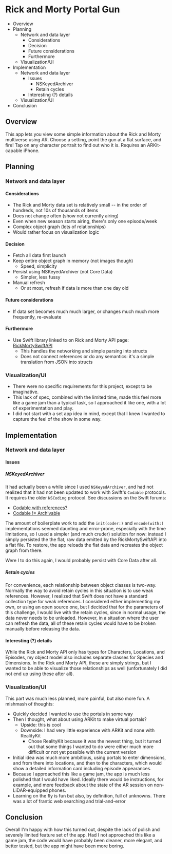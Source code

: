 Rick and Morty Portal Gun
=========================

<!-- MarkdownTOC -->

- Overview
- Planning
    - Network and data layer
        - Considerations
        - Decision
        - Future considerations
        - Furthermore
    - Visualization/UI
- Implementation
    - Network and data layer
        - Issues
            - NSKeyedArchiver
            - Retain cycles
        - Interesting \(?\) details
    - Visualization/UI
- Conclusion

<!-- /MarkdownTOC -->

Overview
--------

This app lets you view some simple information about the Rick and Morty multiverse using AR. Choose a setting, point the gun at a flat surface, and fire! Tap on any character portrait to find out who it is. Requires an ARKit-capable iPhone.

Planning
--------

### Network and data layer

#### Considerations
* The Rick and Morty data set is relatively small -- in the order of hundreds, not 10s of thousands
  of items
* Does not change often (show not currently airing)
* Even when new season starts airing, there's only one episode/week
* Complex object graph (lots of relationships)
* Would rather focus on visualization logic

#### Decision
* Fetch all data first launch
* Keep entire object graph in memory (not images though)
    * Speed, simplicity
* Persist using NSKeyedArchiver (not Core Data)
    * Simpler, less fussy
* Manual refresh
    * Or at most, refresh if data is more than one day old

#### Future considerations
* If data set becomes much much larger, or changes much much more frequently, re-evaluate

#### Furthermore
* Use Swift library linked to on Rick and Morty API page: [RickMortySwiftAPI](https://github.com/benjaminbruch/Rick-and-Morty-Swift-API)
    * This handles the networking and simple parsing into structs
    * Does not connect references or do any semantics: it's a simple translation from JSON into structs

### Visualization/UI

* There were no specific requirements for this project, except to be imaginative.
* This lack of spec, combined with the limited time, made this feel more like a game jam than a
  typical task, so I approached it like one, with a lot of experimentation and play.
* I did not start with a set app idea in mind, except that I knew I wanted to capture the feel of
  the show in some way.

Implementation
--------------

### Network and data layer

#### Issues

##### NSKeyedArchiver

It had actually been a while since I used `NSKeyedArchiver`, and had not realized that it had not
been updated to work with Swift's `Codable` protocols. It requires the older `NSCoding` protocol.
See discussions on the Swift forums:

- [Codable with references?](https://forums.swift.org/t/codable-with-references/13885)
- [Codable != Archivable](https://forums.swift.org/t/codable-archivable/11414/5)

The amount of boilerplate work to add the `init(coder:)` and `encode(with:)` implementations seemed
daunting and error-prone, especially with the time limitations, so I used a simpler (and much
cruder) solution for now: instead I simply persisted the the flat, raw data emitted by the
RickMortySwiftAPI into a flat file. To restore, the app reloads the flat data and recreates the
object graph from there.

Were I to do this again, I would probably persist with Core Data after all.

##### Retain cycles

For convenience, each relationship between object classes is two-way. Normally the way to avoid
retain cycles in this situation is to use weak references. However, I realized that Swift does not
have a standard collection type for weak references. I considered either implementing my own, or
using an open source one, but I decided that for the parameters of this challenge, I would live
with the retain cycles, since in normal usage, the data never needs to be unloaded. However, in a
situation where the user can refresh the data, all of these retain cycles would have to be broken
manually before releasing the data.

#### Interesting (?) details

While the Rick and Morty API only has types for Characters, Locations, and Episodes, my object
model also includes separate classes for Species and Dimensions. In the Rick and Morty API, these
are simply strings, but I wanted to be able to visualize those relationships as well (unfortunately
I did not end up using these after all).

### Visualization/UI

This part was much less planned, more painful, but also more fun. A mishmash of thoughts:

- Quickly decided I wanted to use the portals in some way
- Then I thought, what about using ARKit to make virtual portals?
    - Upside: this is cool
    - Downside: I had very little experience with ARKit and none with RealityKit
        - Chose RealityKit because it was the newest thing, but it turned out that some things I
          wanted to do were either much more difficult or not yet possible with the current version
- Initial idea was much more ambitious, using portals to enter dimensions, and from there into
  locations, and then to the characters, which would show a detailed information card including
  episode appearances.
- Because I approached this like a game jam, the app is much less polished that I would have liked.
  Ideally there would be instructions, for example, and more feedback about the state of the AR
  session on non-LiDAR-equipped phones.
- Learning on the fly is fun but also, by definition, full of unknowns. There was a lot of frantic
  web searching and trial-and-error

Conclusion
----------

Overall I'm happy with how this turned out, despite the lack of polish and severely limited feature
set of the app. Had I not approached this like a game jam, the code would have probably been
cleaner, more elegant, and better tested, but the app might have been more boring.
